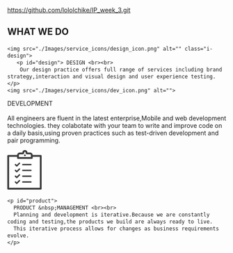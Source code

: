 https://github.com/lololchike/IP_week_3.git

</div>
<h2> WHAT WE DO</h2>
<div class="third-image">
  
    <img src="./Images/service_icons/design_icon.png" alt="" class="i-design">
       <p id="design"> DESIGN <br><br>
        Our design practice offers full range of services including brand strategy,interaction and visual design and user experience testing.</p>
    <img src="./Images/service_icons/dev_icon.png" alt="">
    
  <p id="service">
    DEVELOPMENT <br><br>
      All engineers are fluent in the latest enterprise,Mobile and web development technologies.
      they colabotate with your team to write and improve code on a daily basis,using proven practices such as test-driven development and pair programming.
    </p>
    <img src="./Images/service_icons/product_icon.png" alt="">
    
    <p id="product">
      PRODUCT &nbsp;MANAGEMENT <br><br>
      Planning and development is iterative.Because we are constantly coding and testing,the products we build are always ready to live.
      This iterative process allows for changes as business requirements evolve.
    </p>
</div>